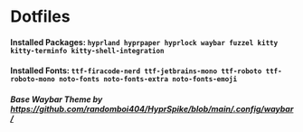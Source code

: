 # Dotfiles

#### Installed Packages: `hyprland hyprpaper hyprlock waybar fuzzel kitty kitty-terminfo kitty-shell-integration`
#### Installed Fonts: `ttf-firacode-nerd ttf-jetbrains-mono ttf-roboto ttf-roboto-mono noto-fonts noto-fonts-extra noto-fonts-emoji`

##### Base Waybar Theme by https://github.com/randomboi404/HyprSpike/blob/main/.config/waybar/
